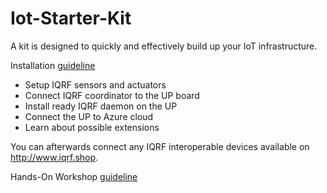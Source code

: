 # Iot-Starter-Kit

A kit is designed to quickly and effectively build up your IoT infrastructure.

Installation [guideline](INSTALL.md)

- Setup IQRF sensors and actuators
- Connect IQRF coordinator to the UP board
- Install ready IQRF daemon on the UP
- Connect the UP to Azure cloud
- Learn about possible extensions

You can afterwards connect any IQRF interoperable devices available on http://www.iqrf.shop.

Hands-On Workshop [guideline](workshops/HANDS-ON-IQRF-IOT.md)